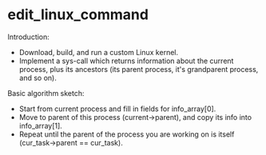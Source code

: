 # edit_linux_command

Introduction:
- Download, build, and run a custom Linux kernel.
- Implement a sys-call which returns information about the current process, plus its ancestors (its parent process, it's grandparent process, and so on).

Basic algorithm sketch:
- Start from current process and fill in fields for info_array[0].
- Move to parent of this process (current->parent), and copy its info into info_array[1].
- Repeat until the parent of the process you are working on is itself (cur_task->parent == cur_task).
